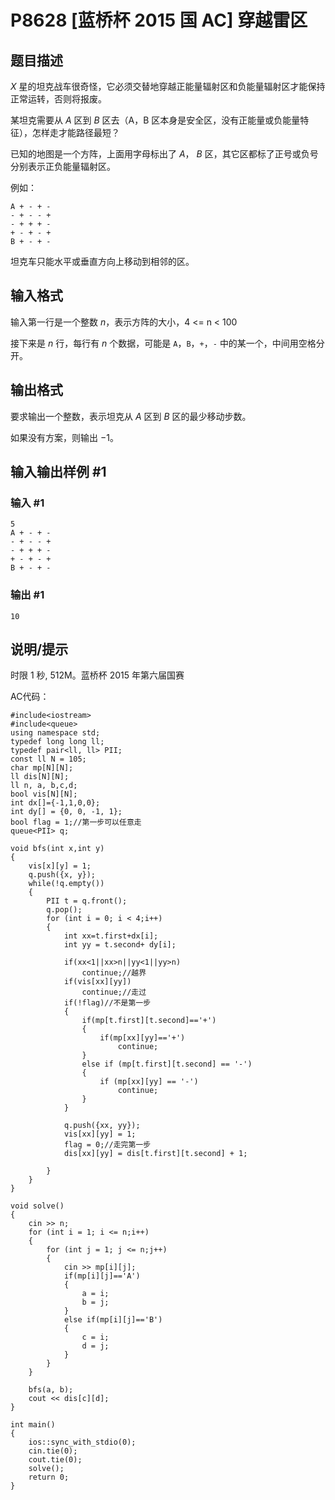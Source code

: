 # P8628 [蓝桥杯 2015 国 AC] 穿越雷区

## 题目描述

$X$ 星的坦克战车很奇怪，它必须交替地穿越正能量辐射区和负能量辐射区才能保持正常运转，否则将报废。

某坦克需要从 $A$ 区到 $B$ 区去（A，B 区本身是安全区，没有正能量或负能量特征），怎样走才能路径最短？

已知的地图是一个方阵，上面用字母标出了 $A$， $B$ 区，其它区都标了正号或负号分别表示正负能量辐射区。

例如：

```
A + - + -
- + - - +
- + + + -
+ - + - +
B + - + -
```

坦克车只能水平或垂直方向上移动到相邻的区。

## 输入格式

输入第一行是一个整数 $n$，表示方阵的大小，4 <= n < 100

接下来是 $n$ 行，每行有 $n$ 个数据，可能是 `A`，`B`，`+`，`-` 中的某一个，中间用空格分开。

## 输出格式

要求输出一个整数，表示坦克从 $A$ 区到 $B$ 区的最少移动步数。

如果没有方案，则输出 $-1$。

## 输入输出样例 #1

### 输入 #1

```
5
A + - + -
- + - - +
- + + + -
+ - + - +
B + - + -
```

### 输出 #1

```
10
```

## 说明/提示

时限 1 秒, 512M。蓝桥杯 2015 年第六届国赛

AC代码：
```
#include<iostream>
#include<queue>
using namespace std;
typedef long long ll;
typedef pair<ll, ll> PII;
const ll N = 105;
char mp[N][N];
ll dis[N][N];
ll n, a, b,c,d;
bool vis[N][N];
int dx[]={-1,1,0,0};
int dy[] = {0, 0, -1, 1};
bool flag = 1;//第一步可以任意走
queue<PII> q;

void bfs(int x,int y)
{
    vis[x][y] = 1;
    q.push({x, y});
    while(!q.empty())
    {
        PII t = q.front();
        q.pop();
        for (int i = 0; i < 4;i++)
        {
            int xx=t.first+dx[i];
            int yy = t.second+ dy[i];

            if(xx<1||xx>n||yy<1||yy>n)
                continue;//越界
            if(vis[xx][yy])
                continue;//走过
            if(!flag)//不是第一步
            {
                if(mp[t.first][t.second]=='+')
                {
                    if(mp[xx][yy]=='+')
                        continue;
                }
                else if (mp[t.first][t.second] == '-')
                {
                    if (mp[xx][yy] == '-')
                        continue;
                }
            }

            q.push({xx, yy});
            vis[xx][yy] = 1;
            flag = 0;//走完第一步
            dis[xx][yy] = dis[t.first][t.second] + 1;

        }
    }
}

void solve()
{
    cin >> n;
    for (int i = 1; i <= n;i++)
    {
        for (int j = 1; j <= n;j++)
        {
            cin >> mp[i][j];
            if(mp[i][j]=='A')
            {
                a = i;
                b = j;
            }
            else if(mp[i][j]=='B')
            {
                c = i;
                d = j;
            }
        }
    }

    bfs(a, b);
    cout << dis[c][d];
}

int main()
{
    ios::sync_with_stdio(0);
    cin.tie(0);
    cout.tie(0);
    solve();
    return 0;
}
```
